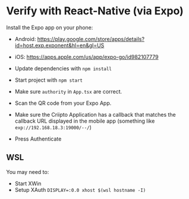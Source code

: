 # Verify with React-Native (via Expo)

Install the Expo app on your phone:
- Android: https://play.google.com/store/apps/details?id=host.exp.exponent&hl=en&gl=US
- iOS: https://apps.apple.com/us/app/expo-go/id982107779

- Update dependencies with `npm install`
- Start project with `npm start`
- Make sure `authority` in `App.tsx` are correct.
- Scan the QR code from your Expo App.
- Make sure the Criipto Application has a callback that matches the callback URL displayed in the mobile app (something like `exp://192.168.18.3:19000/--/`)
- Press Authenticate

## WSL

You may need to:

- Start XWin
- Setup XAuth `DISPLAY=:0.0 xhost $(wsl hostname -I)`

